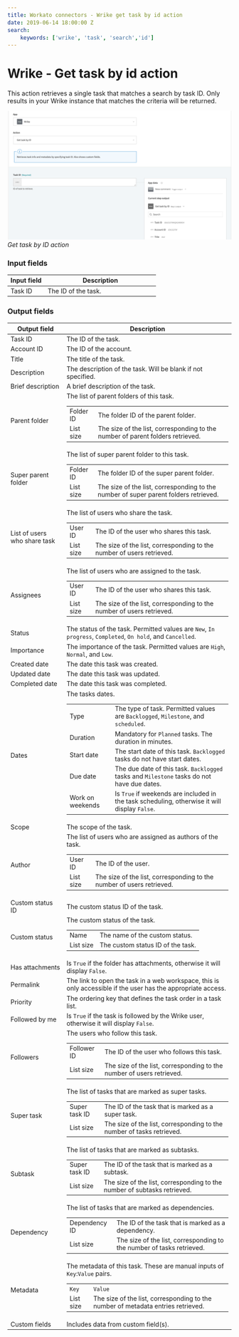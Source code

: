 ```yaml
---
title: Workato connectors - Wrike get task by id action
date: 2019-06-14 18:00:00 Z
search:
    keywords: ['wrike', 'task', 'search','id']
---
```


# Wrike - Get task by id action

This action retrieves a single task that matches a search by task ID. Only results in your Wrike instance that matches the criteria will be returned.

![Get task by ID action](/assets/images/connectors/Wrike/get-task-by-id-action.png)
*Get task by ID action*

### Input fields

<table class="unchanged rich-diff-level-one">
  <thead>
    <tr>
      <th width='25%'>Input field</th>
      <th>Description</th>
    </tr>
  </thead>
  <tbody>
    <tr>
      <td>Task ID</td>
      <td>
        The ID of the task.
      </td>
    </tr>
  </tbody>
</table>

### Output fields

<table class="unchanged rich-diff-level-one">
  <thead>
    <tr>
      <th width='25%'>Output field</th>
      <th>Description</th>
    </tr>
  </thead>
  <tbody>
    <tr>
      <td>Task ID</td>
      <td>
        The ID of the task.
      </td>
    </tr>  
    <tr>
      <td>Account ID</td>
      <td>
        The ID of the account.
      </td>
    </tr>
    <tr>
      <td>Title</td>
      <td>
        The title of the task.
      </td>
    </tr>
    <tr>
      <td>Description</td>
      <td>
        The description of the task. Will be blank if not specified.
      </td>
    </tr>
    <tr>
      <td>Brief description</td>
      <td>
        A brief description of the task.
      </td>
    </tr>
    <tr>
      <td>Parent folder</td>
      <td>
        The list of parent folders of this task.
        <table>
          <tbody>
            <tr>
              <td>Folder ID</td>
              <td>The folder ID of the parent folder.</td>
            </tr>
            <tr>
              <td>List size</td>
              <td>The size of the list, corresponding to the number of parent folders retrieved.</td>
            </tr>
          </tbody>
        </table>
      </td>
    </tr>
    <tr>
      <td>Super parent folder</td>
      <td>
        The list of super parent folder to this task.
        <table>
          <tbody>
            <tr>
              <td>Folder ID</td>
              <td>The folder ID of the super parent folder.</td>
            </tr>
            <tr>
              <td>List size</td>
              <td>The size of the list, corresponding to the number of super parent folders retrieved.</td>
            </tr>
          </tbody>
        </table>
      </td>
    </tr>
    <tr>
      <td>List of users who share task</td>
      <td>
        The list of users who share the task.
        <table>
          <tbody>
            <tr>
              <td>User ID</td>
              <td>The ID of the user who shares this task.</td>
            </tr>
            <tr>
              <td>List size</td>
              <td>The size of the list, corresponding to the number of users retrieved.</td>
            </tr>
          </tbody>
        </table>
      </td>
    </tr>
    <tr>
      <td>Assignees</td>
      <td>
        The list of users who are assigned to the task.
        <table>
          <tbody>
            <tr>
              <td>User ID</td>
              <td>The ID of the user who shares this task.</td>
            </tr>
            <tr>
              <td>List size</td>
              <td>The size of the list, corresponding to the number of users retrieved.</td>
            </tr>
          </tbody>
        </table>
      </td>
    </tr>
    <tr>
      <td>Status</td>
      <td>
        The status of the task. Permitted values are <code>New</code>, <code>In progress</code>, <code>Completed</code>, <code>On hold</code>, and <code>Cancelled</code>.
      </td>
    </tr>
    <tr>
      <td>Importance</td>
      <td>
        The importance of the task. Permitted values are <code>High</code>, <code>Normal</code>, and <code>Low</code>.
      </td>    
    </tr>
    <tr>
      <td>Created date</td>
      <td>
        The date this task was created.
      </td>
    </tr>
    <tr>
      <td>Updated date</td>
      <td>
        The date this task was updated.
      </td>
    </tr>
    <tr>
      <td>Completed date</td>
      <td>
       The date this task was completed.
     </td>
    </tr>
    <tr>
      <td>Dates</td>
      <td>
        The tasks dates.
        <table>
          <tbody>
            <tr>
              <td>Type</td>
              <td>The type of task. Permitted values are <code>Backlogged</code>, <code>Milestone</code>, and <code>scheduled</code>.</td>
            </tr>
            <tr>
              <td>Duration</td>
              <td>
                Mandatory for <code>Planned</code> tasks. The duration in minutes.
              </td>
            </tr>
            <tr>
              <td>Start date</td>
              <td>The start date of this task. <code>Backlogged</code> tasks do not have start dates.</td>
            </tr>
            <tr>
              <td>Due date</td>
              <td>The due date of this task. <code>Backlogged</code> tasks and <code>Milestone</code> tasks do not have due dates.</td>
            </tr>
            <tr>
              <td>Work on weekends</td>
              <td>Is <code>True</code> if weekends are included in the task scheduling, otherwise it will display <code>False</code>.</td>
            </tr>
          </tbody>
        </table>
      </td>
    </tr>
    <tr>
      <td>Scope</td>
      <td>
        The scope of the task.
      </td>
    </tr>
    <tr>
      <td>Author</td>
      <td>
        The list of users who are assigned as authors of the task.
        <table>
          <tbody>
            <tr>
              <td>User ID</td>
              <td>The ID of the user.</td>
            </tr>
            <tr>
              <td>List size</td>
              <td>The size of the list, corresponding to the number of users retrieved.</td>
            </tr>
          </tbody>
        </table>
      </td>
    </tr>
     <tr>
      <td>Custom status ID</td>
      <td>
        The custom status ID of the task.
      </td>
    </tr>
    <tr>
      <td>Custom status</td>
      <td>
        The custom status of the task.
        <table>
          <tbody>
            <tr>
              <td>Name</td>
              <td>The name of the custom status.</td>
            </tr>
            <tr>
              <td>List size</td>
              <td>The custom status ID of the task.</td>
            </tr>
          </tbody>
        </table>
      </td>
    </tr>
    <tr>
      <td>Has attachments</td>
      <td>
        Is <code>True</code> if the folder has attachments, otherwise it will display <code>False</code>.
      </td>
    </tr>
    <tr>
      <td>Permalink</td>
      <td>
        The link to open the task in a web workspace, this is only accessible if the user has the appropriate access.
      </td>
    </tr>
    <tr>
      <td>Priority</td>
      <td>
        The ordering key that defines the task order in a task list.
      </td>
    </tr>
    <tr>
      <td>Followed by me</td>
      <td>
        Is <code>True</code> if the task is followed by the Wrike user, otherwise it will display <code>False</code>.
      </td>
    </tr>
    <tr>
      <td>Followers</td>
      <td>
        The users who follow this task.
        <table>
          <tbody>
            <tr>
              <td>Follower ID</td>
              <td>The ID of the user who follows this task.</td>
            </tr>
            <tr>
              <td>List size</td>
              <td>The size of the list, corresponding to the number of users retrieved.</td>
            </tr>
          </tbody>
        </table>
      </td>
    </tr>
    <tr>
      <td>Super task</td>
      <td>
        The list of tasks that are marked as super tasks.
        <table>
          <tbody>
            <tr>
              <td>Super task ID</td>
              <td>The ID of the task that is marked as a super task.</td>
            </tr>
            <tr>
              <td>List size</td>
              <td>The size of the list, corresponding to the number of tasks retrieved.</td>
            </tr>
          </tbody>
        </table>
      </td>
    </tr>
    <tr>
      <td>Subtask</td>
      <td>
        The list of tasks that are marked as subtasks.
        <table>
          <tbody>
            <tr>
              <td>Super task ID</td>
              <td>The ID of the task that is marked as a subtask.</td>
            </tr>
            <tr>
              <td>List size</td>
              <td>The size of the list, corresponding to the number of subtasks retrieved.</td>
            </tr>
          </tbody>
        </table>
      </td>
    </tr>
    <tr>
      <td>Dependency</td>
      <td>
        The list of tasks that are marked as dependencies.
        <table>
          <tbody>
            <tr>
              <td>Dependency ID</td>
              <td>The ID of the task that is marked as a dependency.</td>
            </tr>
            <tr>
              <td>List size</td>
              <td>The size of the list, corresponding to the number of tasks retrieved.</td>
            </tr>
          </tbody>
        </table>
      </td>
    </tr>
    <tr>
      <td>Metadata</td>
      <td>
        The metadata of this task. These are manual inputs of <code>Key</code>:<code>Value</code> pairs.
        <table>
          <tbody>
            <tr>
              <td><code>Key</code></td>
              <td><code>Value</code></td>
            </tr>
            <tr>
              <td>List size</td>
              <td>The size of the list, corresponding to the number of metadata entries  retrieved.</td>
            </tr>
          </tbody>
        </table>
      </td>
    </tr>
    <tr>
      <td>Custom fields</td>
      <td>
        Includes data from custom field(s).
      </td>
    </tr>
  </tbody>
</table>
